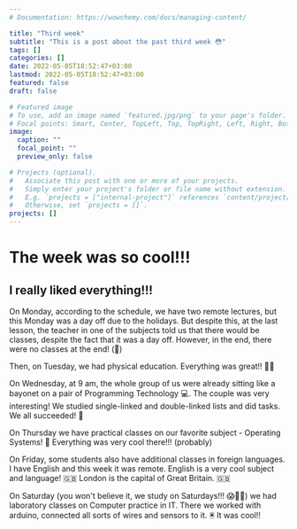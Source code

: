 ```yaml
---
# Documentation: https://wowchemy.com/docs/managing-content/

title: "Third week"
subtitle: "This is a post about the past third week 😳"
tags: []
categories: []
date: 2022-05-05T18:52:47+03:00
lastmod: 2022-05-05T18:52:47+03:00
featured: false
draft: false

# Featured image
# To use, add an image named `featured.jpg/png` to your page's folder.
# Focal points: Smart, Center, TopLeft, Top, TopRight, Left, Right, BottomLeft, Bottom, BottomRight.
image:
  caption: ""
  focal_point: ""
  preview_only: false

# Projects (optional).
#   Associate this post with one or more of your projects.
#   Simply enter your project's folder or file name without extension.
#   E.g. `projects = ["internal-project"]` references `content/project/deep-learning/index.md`.
#   Otherwise, set `projects = []`.
projects: []
---
```


# The week was so cool!!!

## I really liked everything!!!

On Monday, according to the schedule, we have two remote lectures, but this Monday was a day off due to the holidays. But despite this, at the last lesson, the teacher in one of the subjects told us that there would be classes, despite the fact that it was a day off. However, in the end, there were no classes at the end! (🥺)

Then, on Tuesday, we had physical education. Everything was great!! 💪🏿

On Wednesday, at 9 am, the whole group of us were already sitting like a bayonet on a pair of Programming Technology 💻. The couple was very interesting! We studied single-linked and double-linked lists and did tasks. We all succeeded! 🎉

On Thursday we have practical classes on our favorite subject - Operating Systems! 📀 Everything was very cool there!!! (probably)

On Friday, some students also have additional classes in foreign languages. I have English and this week it was remote. English is a very cool subject and language! 🇬🇧 London is the capital of Great Britain. 🇬🇧

On Saturday (you won't believe it, we study on Saturdays!!! 😱🤯🙊) we had laboratory classes on Computer practice in IT. There we worked with arduino, connected all sorts of wires and sensors to it. 🖲 It was cool!!
